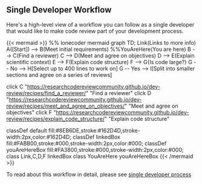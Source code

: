 ## Single Developer Workflow

Here's a high-level view of a workflow you can follow as
a single developer that would like to make code review
part of your development process.

{{< mermaid >}}
%% lonecoder mermaid
graph TD;
  Link(Links to more info)
  A([Start]) --> B(Meet initial requirements)
  %%YouAreHere(You are here)
  B --> C(Find a reviewer)
  C --> D(Meet and agree on objectives)
  D --> E(Explain scientific context)
  E --> F(Explain code structure)
  F --> G{Is code large?}
  G -- No --> H[Select up to 400 lines to work on]
  G -- Yes --> I[Split into smaller sections and agree on a series of reviews]

  click C "https://researchcodereviewcommunity.github.io/dev-review/recipes/find_a_reviewer/" "Find a reviewer"
  click D "https://researchcodereviewcommunity.github.io/dev-review/recipes/meet_and_agree_on_objectives/" "Meet and agree on objectives"
  click F "https://researchcodereviewcommunity.github.io/dev-review/recipes/explain_code_structure/" "Explain code structure"

  classDef default fill:#8EB6DE,stroke:#162D4D,stroke-width:2px,color:#162D4D;
  classDef linkedBox fill:#FABB00,stroke:#000,stroke-width:2px,color:#000;
  classDef youAreHereBox fill:#FA3800,stroke:#000,stroke-width:2px,color:#000;
  class Link,C,D,F linkedBox
  class YouAreHere youAreHereBox
{{< /mermaid >}}

To read about this workflow in detail, please see
[single developer process](/dev-review/recipes/lonecoder)
